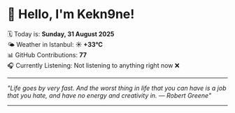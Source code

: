 # 👋 Hello, I'm Kekn9ne!

🗓️ Today is: **Sunday, 31 August 2025**  
🌤️ Weather in Istanbul: **☀️   +33°C**  
📊 GitHub Contributions: **77**  
🎧 Currently Listening: Not listening to anything right now ❌

---

_"Life goes by very fast. And the worst thing in life that you can have is a job that you hate, and have no energy and creativity in. — *Robert Greene*"_

---
